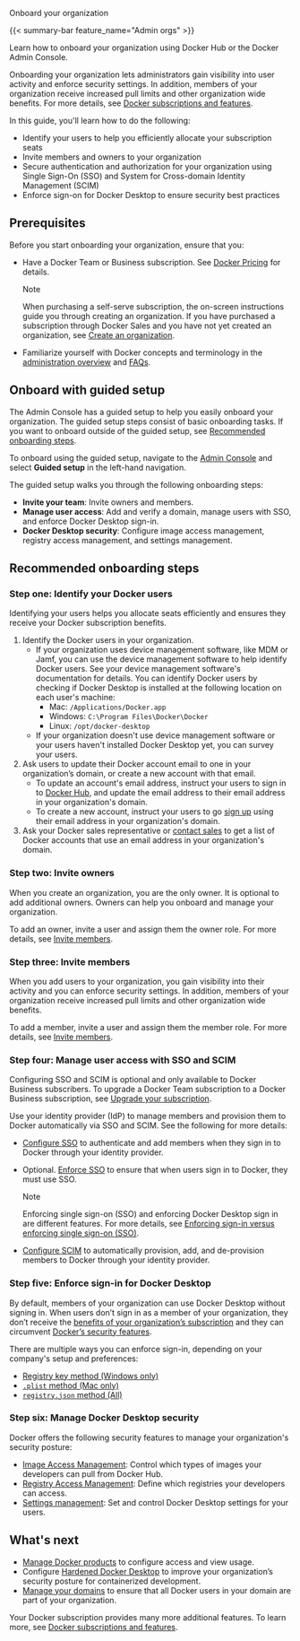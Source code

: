 Onboard your organization


{{< summary-bar feature_name="Admin orgs" >}}

Learn how to onboard your organization using Docker Hub or the Docker Admin Console.

Onboarding your organization lets administrators gain visibility into user activity and enforce security settings. In addition, members of your organization receive increased pull limits and other organization wide benefits. For more details, see [Docker subscriptions and features](../../subscription/details.md).

In this guide, you'll learn how to do the following:

- Identify your users to help you efficiently allocate your subscription seats
- Invite members and owners to your organization
- Secure authentication and authorization for your organization using Single Sign-On (SSO) and System for Cross-domain Identity Management (SCIM)
- Enforce sign-on for Docker Desktop to ensure security best practices

## Prerequisites

Before you start onboarding your organization, ensure that you:

- Have a Docker Team or Business subscription. See [Docker Pricing](https://www.docker.com/pricing/) for details.

  > [!NOTE]
  >
  > When purchasing a self-serve subscription, the on-screen instructions guide you through creating an organization. If you have purchased a subscription through Docker Sales and you have not yet created an organization, see [Create an organization](/admin/organization/orgs).

- Familiarize yourself with Docker concepts and terminology in the [administration overview](../_index.md) and [FAQs](/faq/admin/general-faqs/).

## Onboard with guided setup

The Admin Console has a guided setup to help you easily
onboard your organization. The guided setup steps consist of basic onboarding
tasks. If you want to onboard outside of the guided setup,
see [Recommended onboarding steps](/manuals/admin/organization/onboard.md#recommended-onboarding-steps).

To onboard using the guided setup,
navigate to the [Admin Console](https://app.docker.com) and
select **Guided setup** in the left-hand navigation.

The guided setup walks you through the following onboarding steps:

- **Invite your team**: Invite owners and members.
- **Manage user access**: Add and verify a domain, manage users with SSO, and
enforce Docker Desktop sign-in.
- **Docker Desktop security**: Configure image access management, registry access
management, and settings management.

## Recommended onboarding steps

### Step one: Identify your Docker users

Identifying your users helps you allocate seats efficiently and ensures they
receive your Docker subscription benefits.

1. Identify the Docker users in your organization.
   - If your organization uses device management software, like MDM or Jamf, you can use the device management software to help identify Docker users. See your device management software's documentation for details. You can identify Docker users by checking if Docker Desktop is installed at the following location on each user's machine:
      - Mac: `/Applications/Docker.app`
      - Windows: `C:\Program Files\Docker\Docker`
      - Linux: `/opt/docker-desktop`
   - If your organization doesn't use device management software or your users haven't installed Docker Desktop yet, you can survey your users.
2. Ask users to update their Docker account email to one in your organization’s domain, or create a new account with that email.
   - To update an account's email address, instruct your users to sign in to [Docker Hub](https://hub.docker.com), and update the email address to their email address in your organization's domain.
   - To create a new account, instruct your users to go [sign up](https://hub.docker.com/signup) using their email address in your organization's domain.
3. Ask your Docker sales representative or [contact sales](https://www.docker.com/pricing/contact-sales/) to get a list of Docker accounts that use an email address in your organization's domain.

### Step two: Invite owners

When you create an organization, you are the only owner. It is optional to add additional owners. Owners can help you onboard and manage your organization.

To add an owner, invite a user and assign them the owner role. For more details, see [Invite members](/admin/organization/members/).

### Step three: Invite members

When you add users to your organization, you gain visibility into their activity and you can enforce security settings. In addition, members of your organization receive increased pull limits and other organization wide benefits.

To add a member, invite a user and assign them the member role. For more details, see [Invite members](/admin/organization/members/).

### Step four: Manage user access with SSO and SCIM

Configuring SSO and SCIM is optional and only available to Docker Business subscribers. To upgrade a Docker Team subscription to a Docker Business subscription, see [Upgrade your subscription](/subscription/upgrade/).

Use your identity provider (IdP) to manage members and provision them to Docker
automatically via SSO and SCIM. See the following for more details:

   - [Configure SSO](/manuals/security/for-admins/single-sign-on/configure.md) to authenticate and add members when they sign in to Docker through your identity provider.
   - Optional. [Enforce SSO](/manuals/security/for-admins/single-sign-on/connect.md) to ensure that when users sign in to Docker, they must use SSO.

     > [!NOTE]
     >
     > Enforcing single sign-on (SSO) and enforcing Docker Desktop sign in
     are different features. For more details, see
     > [Enforcing sign-in versus enforcing single sign-on (SSO)](/security/for-admins/enforce-sign-in/#enforcing-sign-in-versus-enforcing-single-sign-on-sso).

   - [Configure SCIM](/security/for-admins/provisioning/scim/) to automatically provision, add, and de-provision members to Docker through your identity provider.

### Step five: Enforce sign-in for Docker Desktop

By default, members of your organization can use Docker Desktop without signing
in. When users don’t sign in as a member of your organization, they don’t
receive the [benefits of your organization’s subscription](../../subscription/details.md) and they can circumvent [Docker’s security features](/security/for-admins/hardened-desktop/).

There are multiple ways you can enforce sign-in, depending on your company's setup and preferences:
- [Registry key method (Windows only)](/security/for-admins/enforce-sign-in/methods/#registry-key-method-windows-only)
- [`.plist` method (Mac only)](/security/for-admins/enforce-sign-in/methods/#plist-method-mac-only)
- [`registry.json` method (All)](/security/for-admins/enforce-sign-in/methods/#registryjson-method-all)

### Step six: Manage Docker Desktop security

Docker offers the following security features to manage your organization's
security posture:

- [Image Access Management](/manuals/security/for-admins/hardened-desktop/image-access-management.md): Control which types of images your developers can pull from Docker Hub.
- [Registry Access Management](/manuals/security/for-admins/hardened-desktop/registry-access-management.md): Define which registries your developers can access.
- [Settings management](/manuals/security/for-admins/hardened-desktop/settings-management.md): Set and control Docker Desktop settings for your users.

## What's next

- [Manage Docker products](./manage-products.md) to configure access and view usage.
- Configure [Hardened Docker Desktop](/desktop/hardened-desktop/) to improve your organization’s security posture for containerized development.
- [Manage your domains](/manuals/security/for-admins/domain-management.md) to ensure that all Docker users in your domain are part of your organization.

Your Docker subscription provides many more additional features. To learn more, see [Docker subscriptions and features](/subscription/details/).